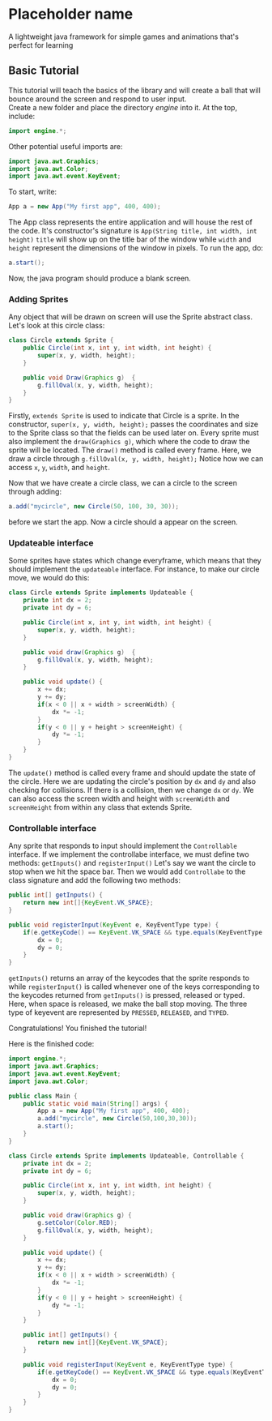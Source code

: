 # Placeholder name
A lightweight java framework for simple games and animations that's perfect for learning 
## Basic Tutorial
This tutorial will teach the basics of the library and will create a ball that will
bounce around the screen and respond to user input. <br>
Create a new folder and place the directory *engine* into it. At the top, include:
```java
import engine.*;
```
Other potential useful imports are:
```java
import java.awt.Graphics;
import java.awt.Color;
import java.awt.event.KeyEvent;
```
To start, write:
```java
App a = new App("My first app", 400, 400);
```
The App class represents the entire application and will house the rest of the code.
It's constructor's signature is `App(String title, int width, int height)`
`title` will show up on the title bar of the window while `width`
and `height` represent the dimensions of the window in pixels.
To run the app, do:
```java
a.start();
```
Now, the java program should produce a blank screen.
### Adding Sprites
Any object that will be drawn on screen will use the Sprite abstract class. Let's look at this circle class:
```java
class Circle extends Sprite {
    public Circle(int x, int y, int width, int height) {
        super(x, y, width, height);
    }

    public void Draw(Graphics g)  {
        g.fillOval(x, y, width, height);
    }
}
```
Firstly, `extends Sprite` is used to indicate that Circle is a sprite. In the constructor, `super(x, y, width, height);` passes the coordinates and size to the Sprite class so that the fields can be used later on. Every sprite must also implement the `draw(Graphics g)`, which where the code to draw the sprite will be located. The `draw()` method is called every frame. Here, we draw a circle through `g.fillOval(x, y, width, height);` Notice how we can access `x`, `y`, `width`, and `height`.

Now that we have create a circle class, we can a circle to the screen through adding:
```java
a.add("mycircle", new Circle(50, 100, 30, 30));
```
before we start the app. Now a circle should a appear on the screen.
### Updateable interface
Some sprites have states which change everyframe, which means that they should implement the `updateable` interface. For instance, to make our circle move, we would do this:
```java
class Circle extends Sprite implements Updateable {
    private int dx = 2;
    private int dy = 6;

    public Circle(int x, int y, int width, int height) {
        super(x, y, width, height);
    }

    public void draw(Graphics g)  {
        g.fillOval(x, y, width, height);
    }

    public void update() {
        x += dx;
        y += dy;
        if(x < 0 || x + width > screenWidth) {
            dx *= -1;
        }
        if(y < 0 || y + height > screenHeight) {
            dy *= -1;
        }
    }
}
```
The `update()` method is called every frame and should update the state of the circle. Here we are updating the circle's position by `dx` and `dy` and also checking for collisions. If there is a collision, then we change `dx` or `dy`. We can also access the screen width and height with `screenWidth` and `screenHeight` from within any class that extends Sprite.
### Controllable interface
Any sprite that responds to input should implement the `Controllable` interface. If we implement the controllabe interface, we must define two methods: `getInputs()` and `registerInput()` Let's say we want the circle to stop when we hit the space bar. Then we would add `Controllabe` to the class signature and add the following two methods:
```java
public int[] getInputs() {
    return new int[]{KeyEvent.VK_SPACE};
}

public void registerInput(KeyEvent e, KeyEventType type) {
    if(e.getKeyCode() == KeyEvent.VK_SPACE && type.equals(KeyEventType.RELEASED)) {
        dx = 0;
        dy = 0;
    }
}
```
`getInputs()` returns an array of the keycodes that the sprite responds to while `registerInput()` is called whenever one of the keys corresponding to the keycodes returned from `getInputs()` is pressed, released or typed. Here, when space is released, we make the ball stop moving. The three type of keyevent are represented by `PRESSED`, `RELEASED`, and `TYPED`.

Congratulations! You finished the tutorial!

Here is the finished code:
```java
import engine.*;
import java.awt.Graphics;
import java.awt.event.KeyEvent;
import java.awt.Color;

public class Main {
    public static void main(String[] args) {
        App a = new App("My first app", 400, 400);
        a.add("mycircle", new Circle(50,100,30,30));
        a.start();
    }
}

class Circle extends Sprite implements Updateable, Controllable {
    private int dx = 2;
    private int dy = 6;

    public Circle(int x, int y, int width, int height) {
        super(x, y, width, height);
    }

    public void draw(Graphics g) {
        g.setColor(Color.RED);
        g.fillOval(x, y, width, height);
    }

    public void update() {
        x += dx;
        y += dy;
        if(x < 0 || x + width > screenWidth) {
            dx *= -1;
        }
        if(y < 0 || y + height > screenHeight) {
            dy *= -1;
        }
    }

    public int[] getInputs() {
        return new int[]{KeyEvent.VK_SPACE};
    }

    public void registerInput(KeyEvent e, KeyEventType type) {
        if(e.getKeyCode() == KeyEvent.VK_SPACE && type.equals(KeyEventType.RELEASED)) {
            dx = 0;
            dy = 0;
        }
    }
}
```